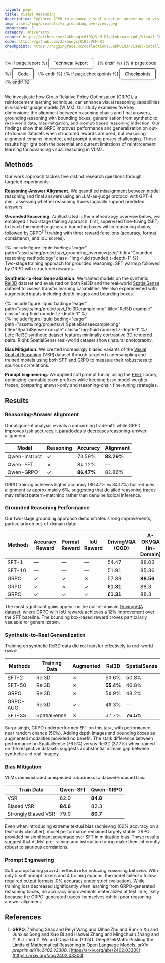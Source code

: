 ```yaml
---
layout: page
title: Visual Reasoning
description: Explored GRPO to enhance visual question answering in vision-language models
img: assets/img/projects/vi_grounding_overview.jpeg
importance: 3
category: university
report: https://github.com/Jakhongir0103/VLM-R1/blob/main/pdf/Visual_Intelligence_Tech_Report.pdf
code: https://github.com/Jakhongir0103/VLM-R1
checkpoints: https://huggingface.co/collections/Jakh0103/visual-intelligence-68398719ee0d35e8b553b5c9
---
```


<!-- Project Links/Buttons -->
<div class="links" style="margin-bottom: 2rem;">
  {% if page.report %}
    <a href="{{ page.report }}" class="btn btn-primary btn-sm" role="button" target="_blank" style="background-color: white !important; border: 1px solid black !important; color: black !important; padding: 8px 16px; border-radius: 4px; text-decoration: none; display: inline-block; margin-right: 10px; box-shadow: 0 2px 4px rgba(0,0,0,0.1);">
      <i class="fas fa-file-pdf"></i> Technical Report
    </a>
  {% endif %}
  {% if page.code %}
    <a href="{{ page.code }}" class="btn btn-primary btn-sm" role="button" target="_blank" style="background-color: white !important; border: 1px solid black !important; color: black !important; padding: 8px 16px; border-radius: 4px; text-decoration: none; display: inline-block; margin-right: 10px; box-shadow: 0 2px 4px rgba(0,0,0,0.1);">
      <i class="fab fa-github"></i> Code
    </a>
  {% endif %}
  {% if page.checkpoints %}
    <a href="{{ page.checkpoints }}" class="btn btn-primary btn-sm" role="button" target="_blank" style="background-color: white !important; border: 1px solid black !important; color: black !important; padding: 8px 16px; border-radius: 4px; text-decoration: none; display: inline-block; margin-right: 10px; box-shadow: 0 2px 4px rgba(0,0,0,0.1);">
      <i class="fas fa-cube"></i> Checkpoints
    </a>
  {% endif %}
</div>

We investigate how Group Relative Policy Optimization (GRPO), a reinforcement learning technique, can enhance visual reasoning capabilities in vision-language models (VLMs). Our study examines five key dimensions: the alignment between reasoning chains and final answers, grounding reasoning with bounding boxes, generalization from synthetic to real-world data, bias mitigation, and prompt-based reasoning induction. Our findings show that GRPO improves performance and generalization on out-of-domain datasets when structured rewards are used, but reasoning alignment remains imperfect and prompt tuning proves challenging. These results highlight both the potential and current limitations of reinforcement learning for advancing visual reasoning in VLMs.

## Methods

Our work approach tackles five distinct research questions through targeted experiments:

**Reasoning-Answer Alignment.** We quantified misalignment between model reasoning and final answers using an LLM-as-judge protocol with GPT-4 mini, assessing whether reasoning traces logically support predicted answers.

**Grounded Reasoning.** As illustrated in the methodology overview below, we employed a two-stage training approach: first, supervised fine-tuning (SFT) to teach the model to generate bounding boxes within reasoning chains, followed by GRPO$^{[1]}$ training with three reward functions (accuracy, format consistency, and IoU scores).

<div class="row">
    <div class="col-sm mt-3 mt-md-0">
        {% include figure.liquid loading="eager" path="assets/img/projects/vi_grounding_overview.jpeg" title="Grounded reasoning methodology" class="img-fluid rounded z-depth-1" %}
    </div>
</div>
<div class="caption">
    Two-stage training approach for grounded reasoning: SFT warmup followed by GRPO with structured rewards.
</div>

**Synthetic-to-Real Generalization.** We trained models on the synthetic [Rel3D]() dataset and evaluated on both Rel3D and the real-world [SpatialSense]() dataset to assess transfer learning capabilities. We also experimented with augmented inputs including depth images and bounding boxes.

<div class="row">
    <div class="col-sm-6 mt-3 mt-md-0">
        {% include figure.liquid loading="eager" path="assets/img/projects/vi_Rel3Dexample.png" title="Rel3D example" class="img-fluid rounded z-depth-1" %}
    </div>
    <div class="col-sm-6 mt-3 mt-md-0">
        {% include figure.liquid loading="eager" path="assets/img/projects/vi_SpatialSenseexample.png" title="SpatialSense example" class="img-fluid rounded z-depth-1" %}
    </div>
</div>
<div class="caption">
    Left: Rel3D synthetic dataset features minimally contrastive 3D rendered pairs. Right: SpatialSense real-world dataset shows natural photography.
</div>

**Bias Mitigation.** We created increasingly biased variants of the [Visual Spatial Reasoning]() (VSR) dataset through targeted undersampling and trained models using both SFT and GRPO to measure their robustness to spurious correlations.

**Prompt Engineering.** We applied soft prompt tuning using the [PEFT]() library, optimizing learnable token prefixes while keeping base model weights frozen, comparing answer-only and reasoning-chain fine-tuning strategies.

## Results

### Reasoning-Answer Alignment

Our alignment analysis reveals a concerning trade-off: while GRPO improves task accuracy, it paradoxically decreases reasoning-answer alignment.

| Model | Reasoning | Accuracy | Alignment |
|-------|-----------|----------|-----------|
| Qwen-Instruct | ✓ | 70.59% | **88.29%** |
| Qwen-SFT | ✗ | 84.12% | — |
| Qwen-GRPO | ✓ | **86.47%** | 82.86% |

GRPO training achieves higher accuracy (86.47% vs 84.12%) but reduces alignment by approximately 6%, suggesting that detailed reasoning traces may reflect pattern-matching rather than genuine logical inference.

### Grounded Reasoning Performance

Our two-stage grounding approach demonstrates strong improvements, particularly on out-of-domain data:

| Methods | Accuracy Reward | Format Reward | IoU Reward | DrivingVQA (OOD) | A-OKVQA (In-Domain) |
|---------|-----------------|---------------|-----------|------------------|---------------------|
| SFT-1 | — | — | — | 54.47 | 88.03 |
| SFT-10 | — | — | — | 51.91 | 85.36 |
| GRPO | ✓ | ✓ | ✗ | 57.89 | **88.56** |
| GRPO | ✓ | ✗ | ✓ | **61.31** | 88.3 |
| GRPO | ✓ | ✓ | ✓ | **61.31** | 88.3 |

The most significant gains appear on the out-of-domain [DrivingVQA]() dataset, where GRPO with IoU rewards achieves a 12% improvement over the SFT baseline. The bounding box-based reward proves particularly valuable for generalization.

### Synthetic-to-Real Generalization

Training on synthetic Rel3D data did not transfer effectively to real-world tasks:

| Methods | Training Data | Augmented | Rel3D | SpatialSense |
|---------|---------------|-----------|-------|--------------|
| SFT-2 | Rel3D | ✗ | 53.6% | 50.8% |
| SFT-50 | Rel3D | ✗ | **55.4%** | 46.8% |
| GRPO | Rel3D | ✗ | 50.9% | 48.2% |
| GRPO-AUG | Rel3D | ✓ | 48.3% | — |
| SFT-SS | SpatialSense | ✗ | 37.7% | **76.5%** |

Surprisingly, GRPO underperformed SFT on this task, with performance near random chance (50%). Adding depth images and bounding boxes as augmented modalities provided no benefit. The stark difference between performance on SpatialSense (76.5%) versus Rel3D (37.7%) when trained on the respective datasets suggests a substantial domain gap between synthetic and real imagery.

### Bias Mitigation

VLMs demonstrated unexpected robustness to dataset-induced bias:

| Train Data | Qwen-SFT | Qwen-GRPO |
|-----------|----------|----------|
| VSR | 82.0 | **84.8** |
| Biased VSR | **84.6** | 82.3 |
| Strongly Biased VSR | 79.9 | **80.7** |

Even when introducing extreme textual bias (achieving 100% accuracy on a text-only classifier), model performance remained largely stable. GRPO provided no significant advantage over SFT in mitigating bias. These results suggest that VLMs' pre-training and instruction tuning make them inherently robust to spurious correlations.

### Prompt Engineering

Soft prompt tuning proved ineffective for inducing reasoning behavior. With only 5 soft prompt tokens and 4 training epochs, the model failed to follow required output formats (0% accuracy under strict evaluation). While training loss decreased significantly when learning from GRPO-generated reasoning traces, no accuracy improvements materialized at test time, likely because the GRPO-generated traces themselves exhibit poor reasoning-answer alignment.

## References

1. **GRPO**: Zhihong Shao and Peiyi Wang and Qihao Zhu and Runxin Xu and Junxiao Song and Xiao Bi and Haowei Zhang and Mingchuan Zhang and Y. K. Li and Y. Wu and Daya Guo (2024). DeepSeekMath: Pushing the Limits of Mathematical Reasoning in Open Language Models. *arXiv preprint arXiv:2402.03300*. [https://arxiv.org/abs/2402.03300](https://arxiv.org/abs/2402.03300)
